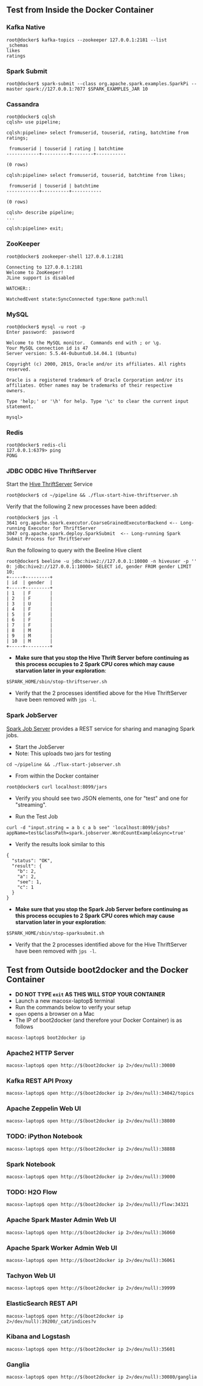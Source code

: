 ## Test from Inside the Docker Container
### Kafka Native
```
root@docker$ kafka-topics --zookeeper 127.0.0.1:2181 --list
_schemas
likes
ratings
```

### Spark Submit
```
root@docker$ spark-submit --class org.apache.spark.examples.SparkPi --master spark://127.0.0.1:7077 $SPARK_EXAMPLES_JAR 10 
```

### Cassandra
```
root@docker$ cqlsh
cqlsh> use pipeline;

cqlsh:pipeline> select fromuserid, touserid, rating, batchtime from ratings;

 fromuserid | touserid | rating | batchtime
------------+----------+--------+-----------

(0 rows)

cqlsh:pipeline> select fromuserid, touserid, batchtime from likes;

 fromuserid | touserid | batchtime
------------+----------+-----------

(0 rows)

cqlsh> describe pipeline;
...

cqlsh:pipeline> exit;
```

### ZooKeeper
```
root@docker$ zookeeper-shell 127.0.0.1:2181

Connecting to 127.0.0.1:2181
Welcome to ZooKeeper!
JLine support is disabled

WATCHER::

WatchedEvent state:SyncConnected type:None path:null
```

### MySQL
```
root@docker$ mysql -u root -p 
Enter password:  password

Welcome to the MySQL monitor.  Commands end with ; or \g.
Your MySQL connection id is 47
Server version: 5.5.44-0ubuntu0.14.04.1 (Ubuntu)

Copyright (c) 2000, 2015, Oracle and/or its affiliates. All rights reserved.

Oracle is a registered trademark of Oracle Corporation and/or its
affiliates. Other names may be trademarks of their respective
owners.

Type 'help;' or '\h' for help. Type '\c' to clear the current input statement.

mysql>
```

### Redis
```
root@docker$ redis-cli
127.0.0.1:6379> ping
PONG
```
### JDBC ODBC Hive ThriftServer
Start the [Hive ThriftServer](https://cwiki.apache.org/confluence/display/Hive/HiveServer2+Clients) Service
```
root@docker$ cd ~/pipeline && ./flux-start-hive-thriftserver.sh
```
Verify that the following 2 new processes have been added:

```
root@docker$ jps -l
3641 org.apache.spark.executor.CoarseGrainedExecutorBackend <-- Long-running Executor for ThriftServer
3047 org.apache.spark.deploy.SparkSubmit  <-- Long-running Spark Submit Process for ThriftServer
```

Run the following to query with the Beeline Hive client 
```
root@docker$ beeline -u jdbc:hive2://127.0.0.1:10000 -n hiveuser -p ''
0: jdbc:hive2://127.0.0.1:10000> SELECT id, gender FROM gender LIMIT 10;
+-----+---------+
| id  | gender  |
+-----+---------+
| 1   | F       |
| 2   | F       |
| 3   | U       |
| 4   | F       |
| 5   | F       |
| 6   | F       |
| 7   | F       |
| 8   | M       |
| 9   | M       |
| 10  | M       |
+-----+---------+
```

* **Make sure that you stop the Hive Thrift Server before continuing as this process occupies to 2 Spark CPU cores which may cause starvation later in your exploration**:
```
$SPARK_HOME/sbin/stop-thriftserver.sh
```
* Verify that the 2 processes identified above for the Hive ThriftServer have been removed with `jps -l`.

### Spark JobServer

[Spark Job Server](http://github.com/spark-jobserver/spark-jobserver) provides a REST service for sharing and managing Spark jobs.

* Start the JobServer
* Note:  This uploads two jars for testing
```
cd ~/pipeline && ./flux-start-jobserver.sh
```

* From within the Docker container
```
root@docker$ curl localhost:8099/jars
```
* Verify  you should see two JSON elements, one for "test" and one for "streaming".

* Run the Test Job
```
curl -d "input.string = a b c a b see" 'localhost:8099/jobs?appName=test&classPath=spark.jobserver.WordCountExample&sync=true'
```
* Verify the results look similar to this
```
{
  "status": "OK",
  "result": {
    "b": 2,
    "a": 2,
    "see": 1,
    "c": 1
  }
}
```
* **Make sure that you stop the Spark Job Server before continuing as this process occupies to 2 Spark CPU cores which may cause starvation later in your exploration**:
```
$SPARK_HOME/sbin/stop-sparksubmit.sh
```
* Verify that the 2 processes identified above for the Hive ThriftServer have been removed with `jps -l`.


## Test from Outside boot2docker and the Docker Container
* **DO NOT TYPE `exit` AS THIS WILL STOP YOUR CONTAINER**
* Launch a new macosx-laptop$ terminal
* Run the commands below to verify your setup
* `open` opens a browser on a Mac
* The IP of boot2docker (and therefore your Docker Container) is as follows
```
macosx-laptop$ boot2docker ip
```

### Apache2 HTTP Server
```
macosx-laptop$ open http://$(boot2docker ip 2>/dev/null):30080
```

### Kafka REST API Proxy
```
macosx-laptop$ open http://$(boot2docker ip 2>/dev/null):34042/topics
```

### Apache Zeppelin Web UI
```
macosx-laptop$ open http://$(boot2docker ip 2>/dev/null):38080
```

### TODO:  iPython Notebook
```
macosx-laptop$ open http://$(boot2docker ip 2>/dev/null):38888
```

### Spark Notebook
```
macosx-laptop$ open http://$(boot2docker ip 2>/dev/null):39000
```

### TODO:  H2O Flow
```
macosx-laptop$ open http://$(boot2docker ip 2>/dev/null)/flow:34321
```

### Apache Spark Master Admin Web UI
```
macosx-laptop$ open http://$(boot2docker ip 2>/dev/null):36060
```

### Apache Spark Worker Admin Web UI
```
macosx-laptop$ open http://$(boot2docker ip 2>/dev/null):36061
```

### Tachyon Web UI
```
macosx-laptop$ open http://$(boot2docker ip 2>/dev/null):39999
```

### ElasticSearch REST API
```
macosx-laptop$ open http://$(boot2docker ip 2>/dev/null):39200/_cat/indices?v
```

### Kibana and Logstash
```
macosx-laptop$ open http://$(boot2docker ip 2>/dev/null):35601
```

### Ganglia
```
macosx-laptop$ open http://$(boot2docker ip 2>/dev/null):30080/ganglia
```